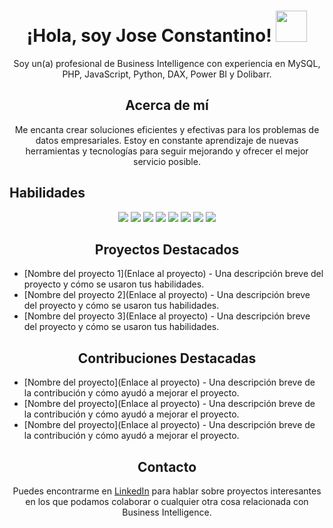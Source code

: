 <!-- Saludo -->
<h1 align="center">
  ¡Hola, soy Jose Constantino! <img src="https://media.giphy.com/media/5HyXGsoFzXWPKFx07j/giphy.gif" width="50px">
</h1>

<p align="center">Soy un(a) profesional de Business Intelligence con experiencia en MySQL, PHP, JavaScript, Python, DAX, Power BI y Dolibarr.</p>

<h2 align="center">Acerca de mí</h2>
<p align="center">Me encanta crear soluciones eficientes y efectivas para los problemas de datos empresariales. Estoy en constante aprendizaje de nuevas herramientas y tecnologías para seguir mejorando y ofrecer el mejor servicio posible.</p>

<!-- Habilidades -->
## Habilidades
<p align="center">
  <img src="https://img.shields.io/badge/Business%20Intelligence%20-%23F37626.svg?&style=for-the-badge&logo=BusinessIntelligence&logoColor=white"/>
  <img src="https://img.shields.io/badge/MySQL-%2300f.svg?&style=for-the-badge&logo=mysql&logoColor=white"/>
  <img src="https://img.shields.io/badge/PHP-%23777BB4.svg?&style=for-the-badge&logo=php&logoColor=white"/>
  <img src="https://img.shields.io/badge/JavaScript-%23323330.svg?&style=for-the-badge&logo=javascript&logoColor=%23F7DF1E"/>
  <img src="https://img.shields.io/badge/Python-%2314354C.svg?&style=for-the-badge&logo=python&logoColor=white"/>
  <img src="https://img.shields.io/badge/DAX-%230076D6.svg?&style=for-the-badge&logo=DAX&logoColor=white"/>
  <img src="https://img.shields.io/badge/Power%20BI-%23F2C811.svg?&style=for-the-badge&logo=PowerBI&logoColor=white"/>
  <img src="https://img.shields.io/badge/Dolibarr-%238B8B8B.svg?&style=for-the-badge&logo=Dolibarr&logoColor=white"/>
</p>

<h2 align="center">Proyectos Destacados</h2>

- [Nombre del proyecto 1](Enlace al proyecto) - Una descripción breve del proyecto y cómo se usaron tus habilidades.
- [Nombre del proyecto 2](Enlace al proyecto) - Una descripción breve del proyecto y cómo se usaron tus habilidades.
- [Nombre del proyecto 3](Enlace al proyecto) - Una descripción breve del proyecto y cómo se usaron tus habilidades.

<h2 align="center">Contribuciones Destacadas</h2>

- [Nombre del proyecto](Enlace al proyecto) - Una descripción breve de la contribución y cómo ayudó a mejorar el proyecto.
- [Nombre del proyecto](Enlace al proyecto) - Una descripción breve de la contribución y cómo ayudó a mejorar el proyecto.
- [Nombre del proyecto](Enlace al proyecto) - Una descripción breve de la contribución y cómo ayudó a mejorar el proyecto.

<h2 align="center">Contacto</h2>
<p align="center">Puedes encontrarme en <a href="Enlace a tu perfil de LinkedIn">LinkedIn</a> para hablar sobre proyectos interesantes en los que podamos colaborar o cualquier otra cosa relacionada con Business Intelligence.</p>
